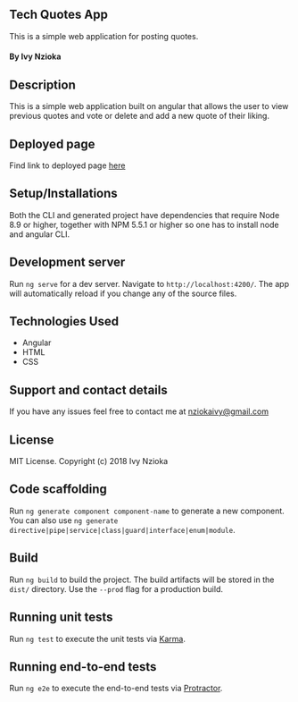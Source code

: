 ## Tech Quotes App

This is a simple web application for posting quotes.

#### By **Ivy Nzioka**

## Description

This is a simple web application built on angular that allows the user to view previous quotes and vote or delete and add a new quote of their liking.

## Deployed page
Find link to deployed page [here](https://nziokaivy.github.io/quote-project/)

## Setup/Installations

Both the CLI and generated project have dependencies that require Node 8.9 or higher, together with NPM 5.5.1 or higher so one has to install node and angular CLI.

## Development server

Run `ng serve` for a dev server. Navigate to `http://localhost:4200/`. The app will automatically reload if you change any of the source files.


## Technologies Used
* Angular
* HTML
* CSS

## Support and contact details
If you have any issues feel free to contact me at nziokaivy@gmail.com

## License
MIT License. Copyright (c) 2018 Ivy Nzioka  







## Code scaffolding

Run `ng generate component component-name` to generate a new component. You can also use `ng generate directive|pipe|service|class|guard|interface|enum|module`.

## Build

Run `ng build` to build the project. The build artifacts will be stored in the `dist/` directory. Use the `--prod` flag for a production build.

## Running unit tests

Run `ng test` to execute the unit tests via [Karma](https://karma-runner.github.io).

## Running end-to-end tests

Run `ng e2e` to execute the end-to-end tests via [Protractor](http://www.protractortest.org/).

